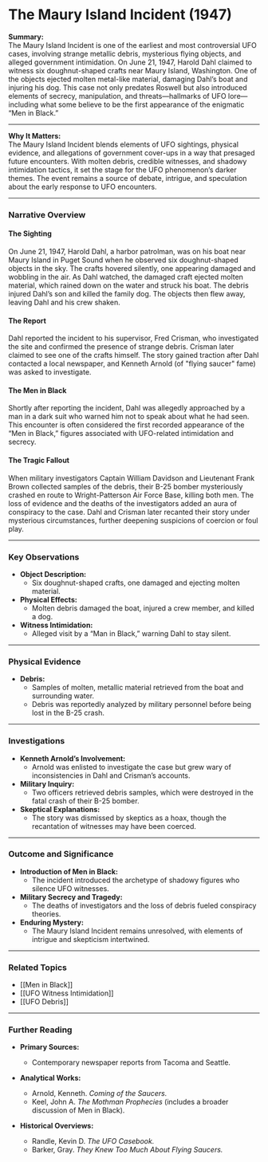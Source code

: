 # The Maury Island Incident (1947)

**Summary:**  
The Maury Island Incident is one of the earliest and most controversial UFO cases, involving strange metallic debris, mysterious flying objects, and alleged government intimidation. On June 21, 1947, Harold Dahl claimed to witness six doughnut-shaped crafts near Maury Island, Washington. One of the objects ejected molten metal-like material, damaging Dahl’s boat and injuring his dog. This case not only predates Roswell but also introduced elements of secrecy, manipulation, and threats—hallmarks of UFO lore—including what some believe to be the first appearance of the enigmatic “Men in Black.”

---

**Why It Matters:**  
The Maury Island Incident blends elements of UFO sightings, physical evidence, and allegations of government cover-ups in a way that presaged future encounters. With molten debris, credible witnesses, and shadowy intimidation tactics, it set the stage for the UFO phenomenon’s darker themes. The event remains a source of debate, intrigue, and speculation about the early response to UFO encounters.

---

### **Narrative Overview**

#### **The Sighting**

On June 21, 1947, Harold Dahl, a harbor patrolman, was on his boat near Maury Island in Puget Sound when he observed six doughnut-shaped objects in the sky. The crafts hovered silently, one appearing damaged and wobbling in the air. As Dahl watched, the damaged craft ejected molten material, which rained down on the water and struck his boat. The debris injured Dahl’s son and killed the family dog. The objects then flew away, leaving Dahl and his crew shaken.

#### **The Report**

Dahl reported the incident to his supervisor, Fred Crisman, who investigated the site and confirmed the presence of strange debris. Crisman later claimed to see one of the crafts himself. The story gained traction after Dahl contacted a local newspaper, and Kenneth Arnold (of "flying saucer" fame) was asked to investigate.

#### **The Men in Black**

Shortly after reporting the incident, Dahl was allegedly approached by a man in a dark suit who warned him not to speak about what he had seen. This encounter is often considered the first recorded appearance of the “Men in Black,” figures associated with UFO-related intimidation and secrecy.

#### **The Tragic Fallout**

When military investigators Captain William Davidson and Lieutenant Frank Brown collected samples of the debris, their B-25 bomber mysteriously crashed en route to Wright-Patterson Air Force Base, killing both men. The loss of evidence and the deaths of the investigators added an aura of conspiracy to the case. Dahl and Crisman later recanted their story under mysterious circumstances, further deepening suspicions of coercion or foul play.

---

### **Key Observations**

- **Object Description:**
    - Six doughnut-shaped crafts, one damaged and ejecting molten material.
- **Physical Effects:**
    - Molten debris damaged the boat, injured a crew member, and killed a dog.
- **Witness Intimidation:**
    - Alleged visit by a “Man in Black,” warning Dahl to stay silent.

---

### **Physical Evidence**

- **Debris:**
    - Samples of molten, metallic material retrieved from the boat and surrounding water.
    - Debris was reportedly analyzed by military personnel before being lost in the B-25 crash.

---

### **Investigations**

- **Kenneth Arnold’s Involvement:**
    - Arnold was enlisted to investigate the case but grew wary of inconsistencies in Dahl and Crisman’s accounts.
- **Military Inquiry:**
    - Two officers retrieved debris samples, which were destroyed in the fatal crash of their B-25 bomber.
- **Skeptical Explanations:**
    - The story was dismissed by skeptics as a hoax, though the recantation of witnesses may have been coerced.

---

### **Outcome and Significance**

- **Introduction of Men in Black:**
    - The incident introduced the archetype of shadowy figures who silence UFO witnesses.
- **Military Secrecy and Tragedy:**
    - The deaths of investigators and the loss of debris fueled conspiracy theories.
- **Enduring Mystery:**
    - The Maury Island Incident remains unresolved, with elements of intrigue and skepticism intertwined.

---

### **Related Topics**

- [[Men in Black]]  
- [[UFO Witness Intimidation]]  
- [[UFO Debris]]  

---

### **Further Reading**

- **Primary Sources:**
    
    - Contemporary newspaper reports from Tacoma and Seattle.
- **Analytical Works:**
    
    - Arnold, Kenneth. _Coming of the Saucers._
    - Keel, John A. _The Mothman Prophecies_ (includes a broader discussion of Men in Black).
- **Historical Overviews:**
    
    - Randle, Kevin D. _The UFO Casebook._
    - Barker, Gray. _They Knew Too Much About Flying Saucers._
